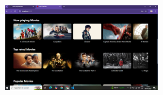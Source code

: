 ![image alt](https://github.com/Pacificprashant/Netflix-clone/blob/7e41545c55823797c2619dfcb117430e9e0155a2/10.PNG)
